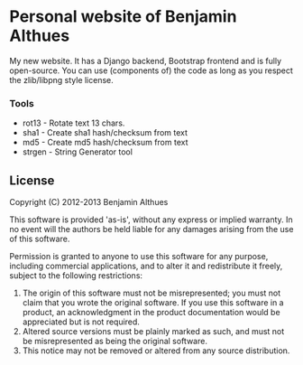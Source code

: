 # Personal website of Benjamin Althues

My new website. It has a Django backend, Bootstrap frontend and is fully
open-source. You can use (components of) the code as long as you respect
the zlib/libpng style license.

### Tools

* rot13 - Rotate text 13 chars.
* sha1 - Create sha1 hash/checksum from text
* md5 - Create md5 hash/checksum from text
* strgen - String Generator tool

## License

Copyright (C) 2012-2013  Benjamin Althues

This software is provided 'as-is', without any express or implied
warranty.  In no event will the authors be held liable for any damages
arising from the use of this software.

Permission is granted to anyone to use this software for any purpose,
including commercial applications, and to alter it and redistribute it
freely, subject to the following restrictions:

1. The origin of this software must not be misrepresented; you must not
   claim that you wrote the original software. If you use this software
   in a product, an acknowledgment in the product documentation would be
   appreciated but is not required.
2. Altered source versions must be plainly marked as such, and must not be
   misrepresented as being the original software.
3. This notice may not be removed or altered from any source distribution.
